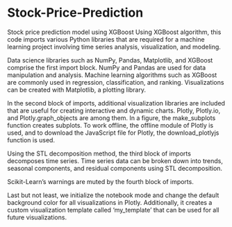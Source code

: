 # Stock-Price-Prediction
Stock price prediction model using XGBoost
Using XGBoost algorithm, this code imports various Python libraries that are required for a machine learning project involving time series analysis, visualization, and modeling.

Data science libraries such as NumPy, Pandas, Matplotlib, and XGBoost comprise the first import block. NumPy and Pandas are used for data manipulation and analysis. Machine learning algorithms such as XGBoost are commonly used in regression, classification, and ranking. Visualizations can be created with Matplotlib, a plotting library.

In the second block of imports, additional visualization libraries are included that are useful for creating interactive and dynamic charts. Plotly, Plotly.io, and Plotly.graph_objects are among them. In a figure, the make_subplots function creates subplots. To work offline, the offline module of Plotly is used, and to download the JavaScript file for Plotly, the download_plotlyjs function is used.

Using the STL decomposition method, the third block of imports decomposes time series. Time series data can be broken down into trends, seasonal components, and residual components using STL decomposition.

Scikit-Learn’s warnings are muted by the fourth block of imports.

Last but not least, we initialize the notebook mode and change the default background color for all visualizations in Plotly. Additionally, it creates a custom visualization template called ‘my_template’ that can be used for all future visualizations.
